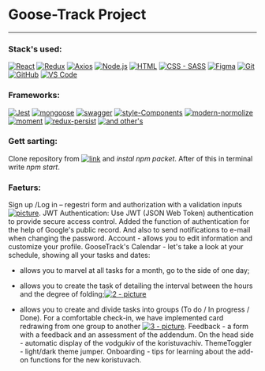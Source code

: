# Goose-Track Project

---

### Stack's used:

[![React](https://img.shields.io/static/v1?label=&message=React&color=2ea44f)](https://)
[![Redux](https://img.shields.io/static/v1?label=&message=Redux&color=2ea44f)](https://)
[![Axios](https://img.shields.io/static/v1?label=&message=Axios&color=2ea44f)](https://)
[![Node.js](https://img.shields.io/static/v1?label=&message=Node.js&color=2ea44f)](https://)
[![HTML](https://img.shields.io/static/v1?label=&message=HTML&color=2ea44f)](https://)
[![CSS - SASS](https://img.shields.io/static/v1?label=CSS&message=SASS&color=2ea44f)](https://)
[![Figma](https://img.shields.io/static/v1?label=&message=Figma&color=2ea44f)](https://)
[![Git](https://img.shields.io/static/v1?label=&message=Git&color=2ea44f)](https://)
[![GitHub](https://img.shields.io/static/v1?label=&message=GitHub&color=2ea44f)](https://)
[![VS Code](https://img.shields.io/static/v1?label=&message=VS+Code&color=2ea44f)](https://)

### Frameworks:

[![Jest](https://img.shields.io/static/v1?label=&message=Jest&color=orange)](https://)
[![mongoose](https://img.shields.io/static/v1?label=&message=mongoose&color=orange)](https://)
[![swagger](https://img.shields.io/static/v1?label=&message=swagger&color=orange)](https://)
[![style-Components](https://img.shields.io/static/v1?label=&message=style-Components&color=orange)](https://)
[![modern-normolize](https://img.shields.io/static/v1?label=&message=modern-normolize&color=orange)](https://)
[![moment](https://img.shields.io/static/v1?label=&message=moment&color=orange)](https://)
[![redux-persist](https://img.shields.io/static/v1?label=&message=redux-persist&color=orange)](https://)
[![and other's](https://img.shields.io/static/v1?label=&message=and+other's&color=orange)](https://)

### Gett sarting:

Clone repository from
[![link](https://img.shields.io/static/v1?label=&message=link&color=brown)](https://github.com/Malakhow-Alexandr/Team-Project-Organaizer-Goose-Track/tree/readme)
and _instal npm packet_. After of this in terminal write _npm start_.

### Faeturs:

Sign up /Log in – regestri form and authorization with a validation inputs
[![picture](https://img.shields.io/static/v1?label=&message=picture&color=brown)](https://res.cloudinary.com/dlw8ttfw9/image/upload/v1688218733/Auotorization_form_tdekis.jpg).
JWT Authentication: Use JWT (JSON Web Token) authentication to provide secure
access control. Added the function of authentication for the help of Google's
public record. And also to send notifications to e-mail when changing the
password. Account - allows you to edit information and customize your profile.
GooseTrack's Calendar - let's take a look at your schedule, showing all your
tasks and dates:

- allows you to marvel at all tasks for a month, go to the side of one day;

- allows you to create the task of detailing the interval between the hours and
  the degree of
  folding;[![2 - picture](https://img.shields.io/static/v1?label=2&message=picture&color=brown)](https://res.cloudinary.com/dlw8ttfw9/image/upload/v1688221938/make_a_task_tockqa.jpg)

- allows you to create and divide tasks into groups (To do / In progress /
  Done). For a comfortable check-in, we have implemented card redrawing from one
  group to another
  [![3 - picture](https://img.shields.io/static/v1?label=3&message=picture&color=brown)](https://res.cloudinary.com/dlw8ttfw9/image/upload/v1688221938/task_process_nyt2as.jpg).
  Feedback - a form with a feedback and an assessment of the addendum. On the
  head side - automatic display of the vodgukiv of the koristuvachiv.
  ThemeToggler - light/dark theme jumper. Onboarding - tips for learning about
  the add-on functions for the new koristuvach.

